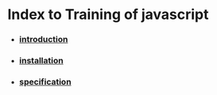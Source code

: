 # Index to Training of javascript

- ### [introduction](?md=/docs/01-INTRODUCTION)
- ### [installation](?md=/docs/02-INSTALLATION)
- ### [specification](?md=/docs/03-SPECIFICATION-01)
